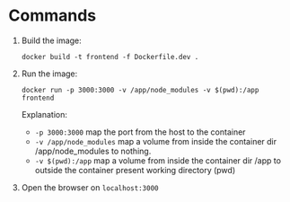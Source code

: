 # Commands

1. Build the image:

   ```CLI
   docker build -t frontend -f Dockerfile.dev .
   ```

2. Run the image:

   ```CLI
   docker run -p 3000:3000 -v /app/node_modules -v $(pwd):/app frontend
   ```

   Explanation:

   - `-p 3000:3000` map the port from the host to the container
   - `-v /app/node_modules` map a volume from inside the container dir /app/node_modules to nothing.
   - `-v $(pwd):/app` map a volume from inside the container dir /app to outside the container present working directory (pwd)

3. Open the browser on `localhost:3000`
